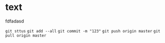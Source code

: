 # text

fdfadasd


`git sttus`
`git add --all`
`git commit -m "123"`
`git push origin master`
`git pull origin master`
